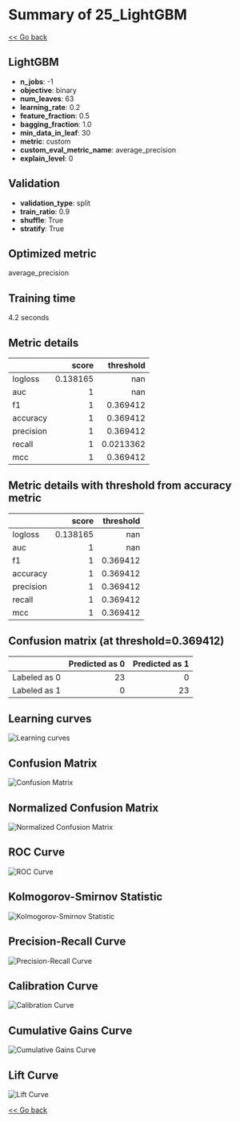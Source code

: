 # Summary of 25_LightGBM

[<< Go back](../README.md)


## LightGBM
- **n_jobs**: -1
- **objective**: binary
- **num_leaves**: 63
- **learning_rate**: 0.2
- **feature_fraction**: 0.5
- **bagging_fraction**: 1.0
- **min_data_in_leaf**: 30
- **metric**: custom
- **custom_eval_metric_name**: average_precision
- **explain_level**: 0

## Validation
 - **validation_type**: split
 - **train_ratio**: 0.9
 - **shuffle**: True
 - **stratify**: True

## Optimized metric
average_precision

## Training time

4.2 seconds

## Metric details
|           |    score |   threshold |
|:----------|---------:|------------:|
| logloss   | 0.138165 | nan         |
| auc       | 1        | nan         |
| f1        | 1        |   0.369412  |
| accuracy  | 1        |   0.369412  |
| precision | 1        |   0.369412  |
| recall    | 1        |   0.0213362 |
| mcc       | 1        |   0.369412  |


## Metric details with threshold from accuracy metric
|           |    score |   threshold |
|:----------|---------:|------------:|
| logloss   | 0.138165 |  nan        |
| auc       | 1        |  nan        |
| f1        | 1        |    0.369412 |
| accuracy  | 1        |    0.369412 |
| precision | 1        |    0.369412 |
| recall    | 1        |    0.369412 |
| mcc       | 1        |    0.369412 |


## Confusion matrix (at threshold=0.369412)
|              |   Predicted as 0 |   Predicted as 1 |
|:-------------|-----------------:|-----------------:|
| Labeled as 0 |               23 |                0 |
| Labeled as 1 |                0 |               23 |

## Learning curves
![Learning curves](learning_curves.png)
## Confusion Matrix

![Confusion Matrix](confusion_matrix.png)


## Normalized Confusion Matrix

![Normalized Confusion Matrix](confusion_matrix_normalized.png)


## ROC Curve

![ROC Curve](roc_curve.png)


## Kolmogorov-Smirnov Statistic

![Kolmogorov-Smirnov Statistic](ks_statistic.png)


## Precision-Recall Curve

![Precision-Recall Curve](precision_recall_curve.png)


## Calibration Curve

![Calibration Curve](calibration_curve_curve.png)


## Cumulative Gains Curve

![Cumulative Gains Curve](cumulative_gains_curve.png)


## Lift Curve

![Lift Curve](lift_curve.png)



[<< Go back](../README.md)
